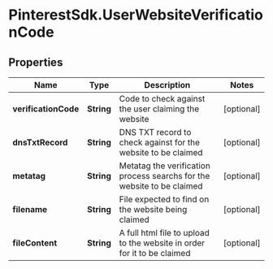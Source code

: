 # PinterestSdk.UserWebsiteVerificationCode

## Properties

Name | Type | Description | Notes
------------ | ------------- | ------------- | -------------
**verificationCode** | **String** | Code to check against the user claiming the website | [optional] 
**dnsTxtRecord** | **String** | DNS TXT record to check against for the website to be claimed | [optional] 
**metatag** | **String** | Metatag the verification process searchs for the website to be claimed | [optional] 
**filename** | **String** | File expected to find on the website being claimed | [optional] 
**fileContent** | **String** | A full html file to upload to the website in order for it to be claimed | [optional] 


